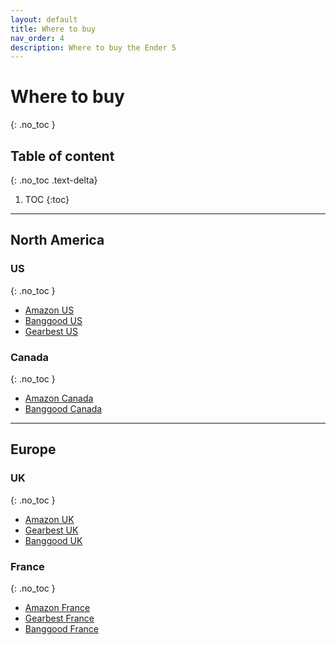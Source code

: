 ```yaml
---
layout: default
title: Where to buy
nav_order: 4
description: Where to buy the Ender 5
---
```


# Where to buy
{: .no_toc }

## Table of content
{: .no_toc .text-delta}

1. TOC
{:toc}

---

## North America

### US
{: .no_toc }

- [Amazon US](https://www.amazon.com/Official-Creality-Printer-Printing-Version/dp/B07S696Q99/ref=sr_1_3?crid=3GMLPK7IOE6QS&keywords=ender+5&qid=1578341900&sprefix=ender+5%2Caps%2C261&sr=8-3)
- [Banggood US](https://usa.banggood.com/Creality-3D-Ender-5-DIY-3D-Printer-Kit-220220300mm-Printing-Size-With-Resume-Print-Dual-Y-Axis-Motor-Soft-Magnetic-Sticker-Support-Off-line-Print-p-1437021.html?rmmds=search)
- [Gearbest US](https://us.gearbest.com/3d-printers-3d-printer-kits/pp_009391686236.html?wid=1349303#goodsDetail)

### Canada
{: .no_toc }

- [Amazon Canada](https://www.amazon.ca/Comgrow-Creality-Printer-Printing-Function/dp/B07PMR4HT4/ref=sr_1_5?keywords=ender+5&qid=1578342040&sr=8-5)
- [Banggood Canada](https://www.banggood.com/Creality-3D-Ender-5-DIY-3D-Printer-Kit-220220300mm-Printing-Size-With-Resume-Print-Dual-Y-Axis-Motor-Soft-Magnetic-Sticker-Support-Off-line-Print-p-1437021.html?rmmds=search&cur_warehouse=USA)

---

## Europe

### UK
{: .no_toc }

- [Amazon UK](https://www.amazon.co.uk/Creality-Ender-5-Printing-Magnetic-Off-line/dp/B07X4YQ6LP/ref=sr_1_8?keywords=ender+5&qid=1578342172&sr=8-8)
- [Gearbest UK](https://uk.gearbest.com/3d-printers-3d-printer-kits/pp_009299689554.html?wid=1349303)
- [Banggood UK](https://uk.banggood.com/Creality-3D-Ender-5-DIY-3D-Printer-Kit-220220300mm-Printing-Size-With-Resume-Print-Dual-Y-Axis-Motor-Soft-Magnetic-Sticker-Support-Off-line-Print-p-1437021.html?rmmds=search)

### France
{: .no_toc }

- [Amazon France](https://www.amazon.fr/Comgrow-Creality-Imprimante-Fonction-dimpression/dp/B07KT67PPC/ref=sr_1_5?__mk_fr_FR=%C3%85M%C3%85%C5%BD%C3%95%C3%91&keywords=Ender+5&qid=1578342129&sr=8-5)
- [Gearbest France](https://fr.gearbest.com/3d-printers-3d-printer-kits/pp_009299689554.html?wid=1349303)
- [Banggood France](https://fr.banggood.com/Creality-3D-Ender-5-DIY-3D-Printer-Kit-220220300mm-Printing-Size-With-Resume-Print-Dual-Y-Axis-Motor-Soft-Magnetic-Sticker-Support-Off-line-Print-p-1437021.html?rmmds=search&cur_warehouse=CN)